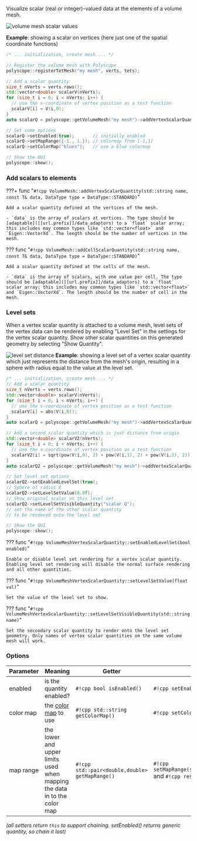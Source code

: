 Visualize scalar (real or integer)-valued data at the elements of a volume mesh.

![volume mesh scalar values]([[url.prefix]]/media/volume_scalar.jpg)

**Example**: showing a scalar on vertices (here just one of the spatial coordinate functions)
```cpp
/* ... initialization, create mesh ... */ 

// Register the volume mesh with Polyscope
polyscope::registerTetMesh("my mesh", verts, tets);

// Add a scalar quantity
size_t nVerts = verts.rows();
std::vector<double> scalarV(nVerts);
for (size_t i = 0; i < nVerts; i++) {
  // use the x-coordinate of vertex position as a test function
  scalarV[i] = V(i,0);
}
auto scalarQ = polyscope::getVolumeMesh("my mesh")->addVertexScalarQuantity("scalar Q", scalarV);

// Set some options
scalarQ->setEnabled(true);       // initially enabled
scalarQ->setMapRange({-1., 1.}); // colormap from [-1,1]
scalarQ->setColorMap("blues");   // use a blue colormap

// Show the GUI
polyscope::show();
```


### Add scalars to elements


???+ func "`#!cpp VolumeMesh::addVertexScalarQuantity(std::string name, const T& data, DataType type = DataType::STANDARD)`"

    Add a scalar quantity defined at the vertices of the mesh.

    - `data` is the array of scalars at vertices. The type should be [adaptable]([[url.prefix]]/data_adaptors) to a `float` scalar array; this includes may common types like `std::vector<float>` and `Eigen::VectorXd`. The length should be the number of vertices in the mesh.


??? func "`#!cpp VolumeMesh::addCellScalarQuantity(std::string name, const T& data, DataType type = DataType::STANDARD)`"

    Add a scalar quantity defined at the cells of the mesh.

    - `data` is the array of scalars, with one value per cell. The type should be [adaptable]([[url.prefix]]/data_adaptors) to a `float` scalar array; this includes may common types like `std::vector<float>` and `Eigen::VectorXd`. The length should be the number of cell in the mesh.


### Level sets

When a vertex scalar quantity is attached to a volume mesh, level sets of the vertex data can be rendered by enabling "Level Set" in the settings for the vertex scalar quantity. Show other scalar quantities on this generated geometry by selecting "Show Quantity".


![level set distance]([[url.prefix]]/media/level_set.png)
<b>Example</b>: showing a level set of a vertex scalar quantity which just represents the distance from the mesh's origin, resulting in a sphere with radius equal to the value at the level set.

```cpp
/* ... initialization, create mesh ... */ 
// Add a scalar quantity
size_t nVerts = verts.rows();
std::vector<double> scalarV(nVerts);
for (size_t i = 0; i < nVerts; i++) {
  // use the x-coordinate of vertex position as a test function
  scalarV[i] = abs(V(i,0));
}
auto scalarQ = polyscope::getVolumeMesh("my mesh")->addVertexScalarQuantity("scalar Q", scalarV);

// Add a second scalar quantity which is just distance from origin
std::vector<double> scalarV2(nVerts);
for (size_t i = 0; i < nVerts; i++) {
  // use the x-coordinate of vertex position as a test function
  scalarV2[i] = sqrt(pow(V(i,0), 2) + pow(V(i,1), 2) + pow(V(i,2), 2));
}
auto scalarQ2 = polyscope::getVolumeMesh("my mesh")->addVertexScalarQuantity("scalar Q2", scalarV2);

// Set level set options
scalarQ2->setEnabledLevelSet(true);  
// Sphere of radius 8
scalarQ2->setLevelSetValue(8.0f);  
// Show original scalar on this level set
scalarQ2->setLevelSetVisibleQuantity("scalar Q");  
// set the name of the other scalar quantity 
// to be rendered onto the level set

// Show the GUI
polyscope::show();
```

??? func "`#!cpp VolumeMeshVertexScalarQuantity::setEnabledLevelSet(bool enabled)`"

    Enable or disable level set rendering for a vertex scalar quantity. Enabling level set rendering will disable the normal surface rendering and all other quantities.

??? func "`#!cpp VolumeMeshVertexScalarQuantity::setLevelSetValue(float val)`"

    Set the value of the level set to show.

??? func "`#!cpp VolumeMeshVertexScalarQuantity::setLevelSetVisibleQuantity(std::string name)`"

    Set the secondary scalar quantity to render onto the level set geometry. Only names of vertex scalar quantities on the same volume mesh will work.

### Options

**Parameter** | **Meaning** | **Getter** | **Setter** | **Persistent?**
--- | --- | --- | --- | ---
enabled | is the quantity enabled? | `#!cpp bool isEnabled()` | `#!cpp setEnabled(bool newVal)` | [yes]([[url.prefix]]/basics/parameters/#persistent-values)
color map | the [color map]([[url.prefix]]/features/color_maps) to use | `#!cpp std::string getColorMap()` | `#!cpp setColorMap(std::string newMap)` | [yes]([[url.prefix]]/basics/parameters/#persistent-values)
map range | the lower and upper limits used when mapping the data in to the color map| `#!cpp std::pair<double,double> getMapRange()` | `#!cpp setMapRange(std::pair<double,double>)` and `#!cpp resetMapRange()`| no

_(all setters return `this` to support chaining. setEnabled() returns generic quantity, so chain it last)_

